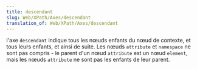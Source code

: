 ```yaml
---
title: descendant
slug: Web/XPath/Axes/descendant
translation_of: Web/XPath/Axes/descendant
---
```

l'axe `descendant` indique tous les nœuds enfants du nœud de contexte, et tous leurs enfants, et ainsi de suite. Les nœuds `attribute` et `namespace` ne sont pas compris - le parent d'un nœud `attribute` est un nœud `element`, mais les nœuds `attribute` ne sont pas les enfants de leur parent.
